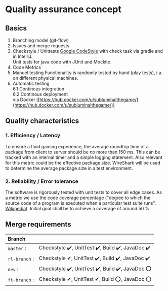 # Quality assurance concept

## Basics
1. Branching model (git-flow)
2. Issues and merge requests
3. Checkstyle / Unittests
[Google CodeStyle](https://github.com/google/styleguide/blob/gh-pages/intellij-java-google-style.xml) with check task via gradle and in IntelliJ.  
Unit tests for java code with JUnit and Mockito.
4. Code Metrics
5. Manuel testing
Functionality is randomly tested by hand (play tests), i.a. on different physical machines.
6. Automatic testing  
  6.1 Continous integration  
  6.2  Continous deployment  
  via Docker ([https://hub.docker.com/u/subluminalthegame/](https://hub.docker.com/u/subluminalthegame/))


## Quality characteristics
### 1. Efficiency / Latency
To ensure a fluid gaming experience, the average roundtrip time of a package from client to server should be no more than 150 ms. This can be tracked with an internal timer and a simple logging statement. Also relevant for this metric could be the effective package size. WireShark will be used to determine the average package size in a test environment.

### 2. Reliability / Error tolerance
The software is rigorously tested with unit tests to cover all edge cases. As a metric we use the code coverage percentage ("degree to which the source code of a program is executed when a particular test suite runs". [Wikipedia](https://en.wikipedia.org/w/index.php?title=Code_coverage&oldid=831669504)). Initial goal shall be to achieve a coverage of around 50 %.


## Merge requirements

| Branch          |                                               |
|:----------------|-----------------------------------------------|
| ``master``    : | Checkstyle ✔️, UnitTest ✔️, Build ✔️, JavaDoc ✔️  |
| ``rl-branch`` : | Checkstyle ✔, UnitTest ✔️, Build ✔️, JavaDoc ✔️  |
| ``dev``       : | Checkstyle ✔️, UnitTest ✔️, Build ✔️, JavaDoc ⭕️ |
| ``ft-branch`` : | Checkstyle ✔, UnitTest ✔, Build ⭕, JavaDoc ⭕ |
